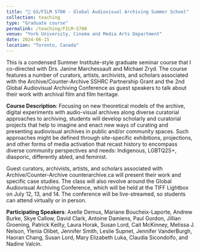 ```yaml
---
title: "📼 GS/FILM 5700 - Global Audiovisual Archiving Summer School"
collection: teaching
type: "Graduate course"
permalink: /teaching/FILM-5700
venue: "York University, Cinema and Media Arts Department"
date: 2024-06-15
location: "Toronto, Canada"
---
```

This is a condensed Summer Institute-style graduate seminar course that I co-directed with Drs. Janine Marchessault and Michael Zryd. The course features a number of curators, artists, archivists, and scholars associated with the Archive/Counter-Archive SSHRC Partnership Grant and the 2nd Global Audiovisual Archiving Conference as guest speakers to talk about their work with archival film and film heritage.

<b>Course Description</b>: Focusing on new theoretical models of the archive, digital experiments with audio-visual archives along diverse curatorial approaches to archiving, students will develop scholarly and curatorial projects that help to imagine and enact new ways of curating and presenting audiovisual archives in public and/or community spaces. Such approaches might be defined through site-specific exhibitions, projections, and other forms of media activation that recast history to encompass diverse community perspectives and needs: Indigenous, LGBTQ2S+, diasporic, differently abled, and feminist. 

Guest curators, archivists, artists, and scholars associated with Archive/Counter-Archive counterarchive.ca will present their work and specific case studies. The class will also revolve around the Global Audiovisual Archiving Conference, which will be held at the TIFF Lightbox on July 12, 13, and 14. The conference will be live-streamed, so students can attend virtually or in person.

<b>Participating Speakers</b>: Axelle Demus, Mariane Boucheix-Laporte, Andrew Burke, Skye Callow, David Clark, Antoine Damiens, Paul Gordon, Jillian Groening, Patrick Keilty, Laura Horak, Susan Lord, Cait McKinney, Melissa J. Nelson, Ylenia Olibet, Jennifer Smith, Leslie Supnet, Jennifer VanderBurgh, Haoran Chang, Susan Lord, Mary Elizabeth Luka, Claudia Sicondolfo, and Nadine Valcin.



